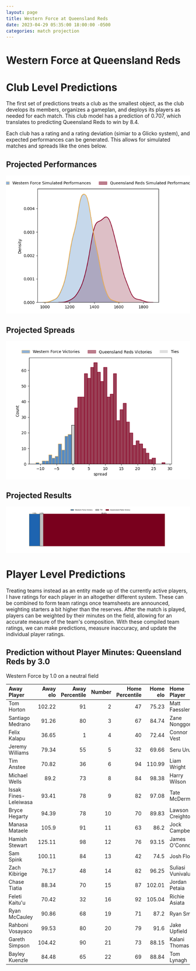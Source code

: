 ```yaml
---  
layout: page  
title: Western Force at Queensland Reds  
date: 2023-04-29 05:35:00 18:00:00 -0500  
categories: match projection  
---
```

# Western Force at Queensland Reds

# Club Level Predictions


The first set of predictions treats a club as the smallest object, as the club develops its members, organizes a gameplan, and deploys its players as needed for each match. This club model has a prediction of 0.707, which translates to predicting Queensland Reds to win by 8.4.

Each club has a rating and a rating deviation (simiar to a Glicko system), and expected performances can be generated. This allows for simulated matches and spreads like the ones below.
## Projected Performances


![Projected Performances](plots/performances_2023-04-29-QueenslandReds-WesternForce.png)
## Projected Spreads


![Projected Spreads](plots/spreads_2023-04-29-QueenslandReds-WesternForce.png)
## Projected Results


![Projected Results](plots/resultbar_2023-04-29-QueenslandReds-WesternForce.png)
# Player Level Predictions


Treating teams instead as an entity made up of the currently active players, I have ratings for each player in an altogether different system. These can be combined to form team ratings once teamsheets are announced, weighting starters a bit higher than the reserves. After the match is played, players can be weighted by their minutes on the field, allowing for an accurate measure of the team's composition. With these compiled team ratings, we can make predictions, measure inaccuracy, and update the individual player ratings.
## Prediction without Player Minutes: Queensland Reds by 3.0


Western Force by 1.0 on a neutral field



| Away Player           |   Away elo |   Away Percentile |   Number |   Home Percentile |   Home elo | Home Player      |
|:----------------------|-----------:|------------------:|---------:|------------------:|-----------:|:-----------------|
| Tom Horton            |     102.22 |                91 |        2 |                47 |      75.23 | Matt Faessler    |
| Santiago Medrano      |      91.26 |                80 |        3 |                67 |      84.74 | Zane Nonggorr    |
| Felix Kalapu          |      36.65 |                 1 |        4 |                40 |      72.44 | Connor Vest      |
| Jeremy Williams       |      79.34 |                55 |        5 |                32 |      69.66 | Seru Uru         |
| Tim Anstee            |      70.82 |                36 |        6 |                94 |     110.99 | Liam Wright      |
| Michael Wells         |      89.2  |                73 |        8 |                84 |      98.38 | Harry Wilson     |
| Issak Fines-Leleiwasa |      93.41 |                78 |        9 |                82 |      97.08 | Tate McDermott   |
| Bryce Hegarty         |      94.39 |                78 |       10 |                70 |      89.83 | Lawson Creighton |
| Manasa Mataele        |     105.9  |                91 |       11 |                63 |      86.2  | Jock Campbell    |
| Hamish Stewart        |     125.11 |                98 |       12 |                76 |      93.15 | James O'Connor   |
| Sam Spink             |     100.11 |                84 |       13 |                42 |      74.5  | Josh Flook       |
| Zach Kibirige         |      76.17 |                48 |       14 |                82 |      96.25 | Suliasi Vunivalu |
| Chase Tiatia          |      88.34 |                70 |       15 |                87 |     102.01 | Jordan Petaia    |
| Feleti Kaitu'u        |      70.42 |                32 |       16 |                92 |     105.04 | Richie Asiata    |
| Ryan McCauley         |      90.86 |                68 |       19 |                71 |      87.2  | Ryan Smith       |
| Rahboni Vosayaco      |      99.53 |                80 |       20 |                79 |      91.6  | Jake Upfield     |
| Gareth Simpson        |     104.42 |                90 |       21 |                73 |      88.15 | Kalani Thomas    |
| Bayley Kuenzle        |      84.48 |                65 |       22 |                69 |      88.84 | Tom Lynagh       |

